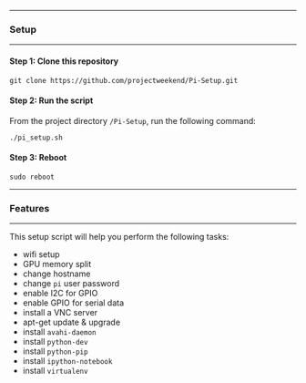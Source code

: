 -------------------------------------------------------------------------------
### Setup
-------------------------------------------------------------------------------

#### Step 1: Clone this repository

```
git clone https://github.com/projectweekend/Pi-Setup.git
```

#### Step 2: Run the script

From the project directory `/Pi-Setup`, run the following command:

```
./pi_setup.sh
```

#### Step 3: Reboot

```
sudo reboot
```

-------------------------------------------------------------------------------
### Features
-------------------------------------------------------------------------------

This setup script will help you perform the following tasks:

* wifi setup
* GPU memory split
* change hostname
* change `pi` user password
* enable I2C for GPIO
* enable GPIO for serial data
* install a VNC server
* apt-get update & upgrade
* install `avahi-daemon`
* install `python-dev`
* install `python-pip`
* install `ipython-notebook`
* install `virtualenv`
